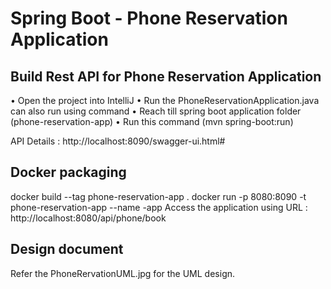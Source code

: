 
# Spring Boot - Phone Reservation Application
## Build Rest API for Phone Reservation Application

•	Open the project into IntelliJ 
•	Run the PhoneReservationApplication.java can also run using command 
•	Reach till spring boot application folder (phone-reservation-app)
•	Run this command (mvn spring-boot:run)

API Details :
http://localhost:8090/swagger-ui.html#


## Docker packaging
docker build --tag phone-reservation-app .
docker run -p 8080:8090 -t phone-reservation-app --name -app
Access the application using URL : http://localhost:8080/api/phone/book

## Design document
Refer the PhoneRervationUML.jpg for the UML design.

